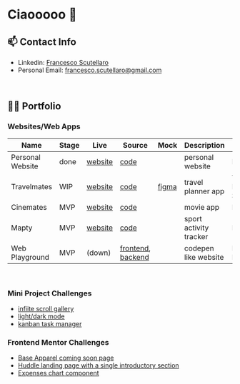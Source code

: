 # Ciaooooo 👋

<!--
**noppytinto/noppytinto** is a ✨ _special_ ✨ repository because its `README.md` (this file) appears on your GitHub profile.

Here are some ideas to get you started:

- 🔭 I’m currently working on ...
- 🌱 I’m currently learning ...
- 👯 I’m looking to collaborate on ...
- 🤔 I’m looking for help with ...
- 💬 Ask me about ...
- 📫 How to reach me: ...
- 😄 Pronouns: ...
- ⚡ Fun fact: ...
-->

## 📫 Contact Info

- Linkedin: [Francesco Scutellaro](https://www.linkedin.com/in/francesco-scutellaro)
- Personal Email: <francesco.scutellaro@gmail.com>

<br>

## 👨‍💻 Portfolio

### Websites/Web Apps

| Name             | Stage | Live                                                        | Source                                                                                                                                     | Mock                                                                                                                           | Description            | Tech Stack                       |
|------------------|-------|-------------------------------------------------------------|--------------------------------------------------------------------------------------------------------------------------------------------|--------------------------------------------------------------------------------------------------------------------------------|------------------------|----------------------------------|
| Personal Website | done  | [website](https://fscutellaro.netlify.app/)                 | [code](https://github.com/noppytinto/personal-website)                                                                                     |                                                                                                                                | personal website       | HTML/CSS/JS                      |
| Travelmates      | WIP   | [website](https://travelmates.netlify.app)                  | [code](https://github.com/noppytinto/travelmates)                                                                                          | [figma](https://www.figma.com/file/Y5yC4bhX5HEw1VWEgNeM81/Untitled?type=design&node-id=0%3A1&mode=design&t=fDnfOAztVUpGNnAZ-1) | travel planner app     | Typescript, React, Next.js, Sass |
| Cinemates        | MVP   | [website](https://cinemates.netlify.app)                    | [code](https://github.com/noppytinto/cinemates)                                                                                            |                                                                                                                                | movie app              | React                            |
| Mapty            | MVP   | [website](https://noppytinto.github.io/practice-web-mapty/) | [code](https://github.com/noppytinto/practice-web-mapty)                                                                                   |                                                                                                                                | sport activity tracker | HTML/CSS/JS                      |
| Web Playground   | MVP   | (down)                                                      | [frontend](https://github.com/noppytinto/portfolio-js-web-playground), [backend](https://github.com/noppytinto/node-web-playground-server) |                                                                                                                                | codepen like website   | HTML/CSS/JS, Node.js             |


<br>

### Mini Project Challenges
- [infiite scroll gallery](https://github.com/noppytinto/practice-web--infinite-scroll)
- [light/dark mode](https://github.com/noppytinto/practice-web--dark-theme)
- [kanban task manager](https://github.com/noppytinto/practice-web--drag-n-drop)


### Frontend Mentor Challenges

- [Base Apparel coming soon page](https://github.com/noppytinto/frontendmentor-09-base-apparel-coming-soon)
- [Huddle landing page with a single introductory section](https://github.com/noppytinto/frontendmentor-huddle-landing-page)
- [Expenses chart component](https://github.com/noppytinto/frontendmentor-expenses-chart)